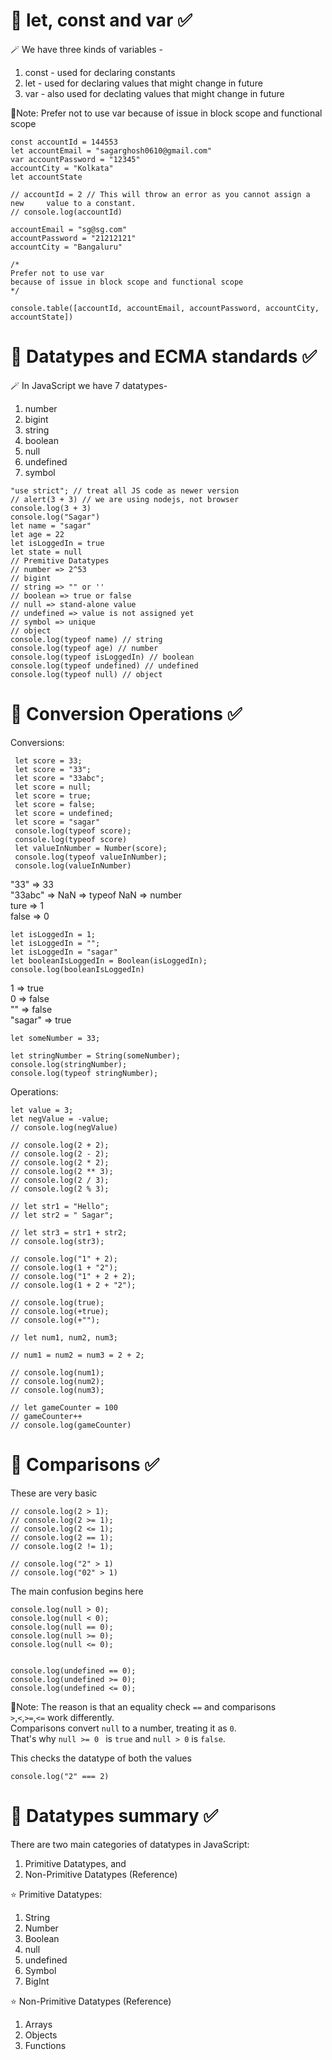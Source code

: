# 🎯 let, const and var ✅

🪄 We have three kinds of variables -

1. const - used for declaring constants
2. let - used for declaring values that might change in future
3. var - also used for declating values that might change in future

📝Note: Prefer not to use var because of issue in block scope and functional scope

    const accountId = 144553
    let accountEmail = "sagarghosh0610@gmail.com"
    var accountPassword = "12345"
    accountCity = "Kolkata"
    let accountState

    // accountId = 2 // This will throw an error as you cannot assign a new     value to a constant.
    // console.log(accountId)

    accountEmail = "sg@sg.com"
    accountPassword = "21212121"
    accountCity = "Bangaluru"

    /*
    Prefer not to use var
    because of issue in block scope and functional scope
    */

    console.table([accountId, accountEmail, accountPassword, accountCity,   accountState])

# 🎯 Datatypes and ECMA standards ✅

🪄 In JavaScript we have 7 datatypes-

1. number
2. bigint
3. string
4. boolean
5. null
6. undefined
7. symbol

```
"use strict"; // treat all JS code as newer version
// alert(3 + 3) // we are using nodejs, not browser
console.log(3 + 3)
console.log("Sagar")
let name = "sagar"
let age = 22
let isLoggedIn = true
let state = null
// Premitive Datatypes
// number => 2^53
// bigint
// string => "" or ''
// boolean => true or false
// null => stand-alone value
// undefined => value is not assigned yet
// symbol => unique
// object
console.log(typeof name) // string
console.log(typeof age) // number
console.log(typeof isLoggedIn) // boolean
console.log(typeof undefined) // undefined
console.log(typeof null) // object
```

# 🎯 Conversion Operations ✅

Conversions:

```
 let score = 33;
 let score = "33";
 let score = "33abc";
 let score = null;
 let score = true;
 let score = false;
 let score = undefined;
 let score = "sagar"
 console.log(typeof score);
 console.log(typeof score)
 let valueInNumber = Number(score);
 console.log(typeof valueInNumber);
 console.log(valueInNumber)
```

"33" => 33\
 "33abc" => NaN => typeof NaN => number\
 ture => 1\
 false => 0

```
let isLoggedIn = 1;
let isLoggedIn = "";
let isLoggedIn = "sagar"
let booleanIsLoggedIn = Boolean(isLoggedIn);
console.log(booleanIsLoggedIn)
```

1 => true\
 0 => false\
 "" => false\
 "sagar" => true

```
let someNumber = 33;

let stringNumber = String(someNumber);
console.log(stringNumber);
console.log(typeof stringNumber);
```

Operations:

```
let value = 3;
let negValue = -value;
// console.log(negValue)

// console.log(2 + 2);
// console.log(2 - 2);
// console.log(2 * 2);
// console.log(2 ** 3);
// console.log(2 / 3);
// console.log(2 % 3);

// let str1 = "Hello";
// let str2 = " Sagar";

// let str3 = str1 + str2;
// console.log(str3);

// console.log("1" + 2);
// console.log(1 + "2");
// console.log("1" + 2 + 2);
// console.log(1 + 2 + "2");

// console.log(true);
// console.log(+true);
// console.log(+"");

// let num1, num2, num3;

// num1 = num2 = num3 = 2 + 2;

// console.log(num1);
// console.log(num2);
// console.log(num3);

// let gameCounter = 100
// gameCounter++
// console.log(gameCounter)
```

# 🎯 Comparisons ✅

These are very basic

```
// console.log(2 > 1);
// console.log(2 >= 1);
// console.log(2 <= 1);
// console.log(2 == 1);
// console.log(2 != 1);

// console.log("2" > 1)
// console.log("02" > 1)
```

The main confusion begins here

```
console.log(null > 0);
console.log(null < 0);
console.log(null == 0);
console.log(null >= 0);
console.log(null <= 0);


console.log(undefined == 0);
console.log(undefined >= 0);
console.log(undefined <= 0);

```

📝Note: The reason is that an equality check `==` and comparisons\
`>`,`<`,`>=`,`<=` work differently.\
Comparisons convert `null` to a number, treating it as `0`.\
That's why `null >= 0 ` is `true` and `null > 0` is `false`.

This checks the datatype of both the values

```
console.log("2" === 2)
```

# 🎯 Datatypes summary ✅

There are two main categories of datatypes in JavaScript:

1. Primitive Datatypes, and
2. Non-Primitive Datatypes (Reference)

⭐ Primitive Datatypes:

1. String
2. Number
3. Boolean 
4. null
5. undefined
6. Symbol
7. BigInt

⭐ Non-Primitive Datatypes (Reference)

1. Arrays
2. Objects
3. Functions